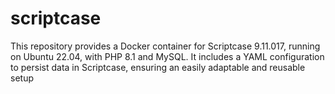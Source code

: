 # scriptcase
This repository provides a Docker container for Scriptcase 9.11.017, running on Ubuntu 22.04, with PHP 8.1 and MySQL. It includes a YAML configuration to persist data in Scriptcase, ensuring an easily adaptable and reusable setup
